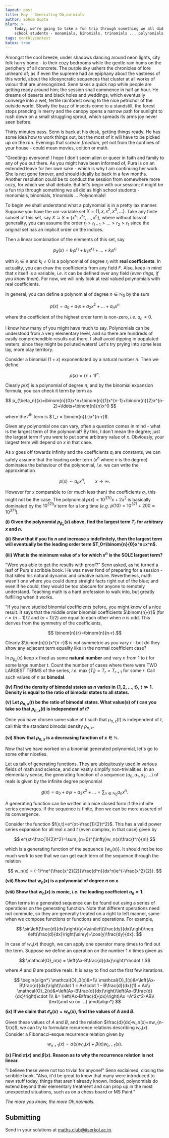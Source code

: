 ```yaml
---
layout: post
title: May - Generating Oh,no!mials
author: Sohom Gupta
blurb: >
    Today, we're going to take a fun trip through something we all did as high
    school students - monomials, binomials, trinomials ... polynomials!
tags: monthlycontest
katex: true
---
```



Amongst the cool breeze, under shadows dancing around neon lights, city folk
hurry home - to their cozy bedrooms while the gentle rain hums on the periphery
of all concrete. The purple sky ushers the chronicles of lore unheard of; as if
even the supreme had an epiphany about the vastness of this world, about the
idiosyncratic sequences that cluster at all works of valour that are
unrecognized. Senn takes a quick nap while people are getting ready around him;
the session shall commence in half an hour. He dreams of deserts and black
holes and weddings, which eventually converge into a wet, fertile rainforest
owing to the nice petrichor of the outside world. Slowly the buzz of insects
come to a standstill, the forest stops prancing in merry and the canopy opens a
narrow path for sunlight to rush down on a small struggling sprout, which
spreads its arms joy never seen before.

Thirty minutes pass. Senn is back at his desk, getting things ready. He has
some idea how to work things out, but the most of it will have to be picked up
on the run. Evenings that scream _freedom_, yet not from the confines of
your house - could mean movies, coition or math.

"Greetings everyone! I hope I don't seem alien or queer in faith and family to
any of you out there. As you might have been informed of, Pura is on an
extended leave for her own sake - which is why I am continuing her work. She is
not gone forever, and should ideally be back in a few months. Another
resolution could be to conduct the session from somewhere more cozy, for which
we shall debate. But let's begin with our session; it might be a fun trip
through something we all did as high school students - monomials, binomials,
trinomials ... Polynomials!

To begin we shall understand what a polynomial is in a pretty lax manner.
Suppose you have the uni-variable set $X=\{1,x,x^2,x^3,\ldots\}$. Take any
finite subset of this set, say $X\supset S=\{x^{r_1},x^{r_2},\ldots,x^{r_l}\}$,
where without loss of generality, you can assume the order
${r_l}>r_{l-1}>\ldots>r_2>r_1$ since the original set has an implicit order on
the indices.

Then a linear combination of the elements of this set, say

$$ p_S(x) = k_1x^{r_1}+k_2x^{r_2}+\ldots+k_lx^{r_l} $$

with $k_i\in\mathbb{R}$ and $k_l\neq 0$ is a polynomial of degree $r_l$ with
**real coefficients**. In actuality, you can draw the coefficients from
any field $F$. Also, keep in mind that $x$ itself is a variable, _i.e._
it can be defined over any field (_even rings, if you know them_). For
now, we will only look at real valued polynomials with real coefficients.

In general, you can define a polynomial of degree $n\in\mathbb{N}_0$ by the sum

$$ p(x)=a_0+a_1x+a_2x^2+\ldots+a_nx^n $$

where the coefficient of the highest order term is non-zero, _i.e._
$a_n\neq 0$.

I know how many of you might have much to say. Polynomials can be understood
from a very elementary level, and so there are hundreds of easily
comprehendible results out there. I shall avoid dipping in populated waters,
since they might be polluted waters! Let's try prying into some less lay, more
play territory.

Consider a binomial $(1+x)$ exponentiated by a natural number $n$. Then we
define

$$ p(x)=(x+1)^n. $$

Clearly $p(x)$ is a polynomial of degree $n$, and by the binomial expansion
formula, you can check it term by term as

$$
p_{\beta_n}(x)=\binom{n}{0}x^n+\binom{n}{1}x^{n-1}+\binom{n}{2}x^{n-2}+\ldots+\binom{n}{n}x^0
$$

where the $r^\text{th}$ term is $T_r = \binom{n}{r}x^{n-r}$.

Given any polynomial one can vary, often a question comes in mind - what is the
largest term of the polynomial? By this, I don't mean the degree; just the
largest term if you were to put some arbitrary value of $x$. Obviously, your
largest term will depend on $x$ in that case.

As $x$ goes off towards infinity and the coefficients $a_i$ are constants, we
can safely assume that the leading order term ($x^n$ where $n$ is the degree)
dominates the behaviour of the polynomial, _i.e._ we can write the
approximation

$$ p(x)\sim a_nx^n, \qquad x\to\infty. $$

However for $x$ comparable to (or much less than) the coefficients $a_i$, this
might not be the case. The polynomial $p(x)=10^{370}x+2x^2$ is basically
dominated by the $10^{370}x$ term for a long time (_e.g._
$p(10)=10^{371}+200\approx 10^{371}$).

**(i) Given the polynomial $p_{\beta_n}(x)$ above, find the largest term
$T_r$ for arbitrary $x$ and $n$.**

**(ii) Show that if you fix $n$ and increase $x$ indefinitely, then the
largest term will eventually be the leading order term
$T_0=\binom{n}{0}x^n=x^n$.**

**(iii) What is the minimum value of $x$ for which $x^n$ is the SOLE
largest term?**

"Were you able to get the results with proof?" Senn asked, as he turned a leaf
of Pura's scribble book. He was never fond of preparing for a session - that
killed his natural dynamic and creative nature. Nevertheless, math wasn't one
where you could dump straight facts right out of the blue; and even if he
could, they would be too obscure for anyone to remotely understand. Teaching
math is a hard profession to walk into, but greatly fulfilling when it works.

"If you have studied binomial coefficients before, you might know of a nice
result. It says that the middle order binomial coefficients $\binom{n}{r}$ (for
$r=(n-1)/2$ and $(n+1)/2$) are equal to each other when $n$ is odd. This
derives from the symmetry of the coefficients,

$$ \binom{n}{r}=\binom{n}{n-r}.$$

Clearly $\binom{n}{r}x^{n-r}$ is not symmetric as you vary $r$ - but do they
show any adjacent term equality like in the normal coefficient case?

In $p_{\beta_n}(x)$ keep $x$ fixed as some **natural number** and vary $n$
from $1$ to $t$ for some large number $t$. Count the number of cases where
there were TWO LARGEST TERMS of the series, _i.e._
$\operatorname{max}\{T_i\}=T_r=T_{r+1}$ for some $r$. Call such values of $n$
as **bimodal**.

**(iv) Find the density of bimodal states as $n$ varies in $\{1,2,\ldots,t\}$,
$t\gg 1$. Density is equal to the ratio of bimodal states to all states.**

**(v) Let $\rho_{n,x}(t)$ be the ratio of bimodal states. What value(s)
of $t$ can you take so that $\rho_{n,x}(t)$ is independent of $t$?**

Once you have chosen some value of $t$ such that $\rho_{n,x}(t)$ is independent
of $t$, call this the standard bimodal density $\rho_{n,x}$.

**(vi) Show that $\rho_{n,x}$ is a decreasing function of
$x\in\mathbb{N}$.**

Now that we have worked on a binomial generated polynomial, let's go to some
other niceties.

Let us talk of generating functions. They are ubiquitously used in various
fields of math and science, and can vastly simplify non-trivialities. In an
elementary sense, the generating function of a sequence $(a_0,a_1,a_2,\ldots)$
of reals is given by the infinite degree polynomial

$$ g(x)=a_0+a_1x+a_2x^2+\ldots = \sum_{n\in\mathbb{N}_0}a_nx^n. $$

A generating function can be written in a nice closed form if the infinite
series converges. If the sequence is finite, then we can be more assured of its
convergence.

Consider the function $f(x,t)=e^{xt-\frac{1}{2}t^2}$. This has a valid power
series expansion for all real $x$ and $t$ (even complex, in that case) given by

$$ e^{xt-\frac{1}{2}t^2}=\sum_{n=0}^{\infty}w_n(x)\frac{t^n}{n!} $$

which is a generating function of the sequence $\{w_n(x)\}$. It should not be
too much work to see that we can get each term of the sequence through the
relation

$$ w_n(x) = (-1)^ne^{\frac{x^2}{2}}\frac{d^n}{dx^n}e^{-\frac{x^2}{2}}. $$

**(vii) Show that $w_n(x)$ is a polynomial of degree $n$ on $x$.**

**(viii) Show that $w_n(x)$ is monic, _i.e._ the leading
coefficient $a_n=1$.**

Often terms in a generated sequence can be found out using a series of
operations on the generating function. Note that different operations need not
commute, so they are generally treated on a right to left manner, same when we
compose functions or functions and operations. For example,

$$ \sin\left(\frac{d}{dx}\right)(y)=\sin\left(\frac{dy}{dx}\right)\neq
\left(\frac{d}{dx}\right)\sin(y)=\cos(y)\frac{dy}{dx}. $$

In case of $w_n(x)$ though, we can apply one operator many times to find out
the term. Suppose we define an operation on the number $1$ $n$ times given as

$$ \mathcal{O}_n(x) = \left(Ax-B\frac{d}{dx}\right)^n\cdot 1 $$

where $A$ and $B$ are positive reals. It is easy to find out the first few
iterations.

$$
\begin{align*}
    \mathcal{O}_0(x)&=1\\
    \mathcal{O}_1(x)&=\left(Ax-B\frac{d}{dx}\right)\cdot 1 = Ax\cdot 1 - B\frac{d}{dx}(1) = Ax\\
    \mathcal{O}_2(x)&=\left(Ax-B\frac{d}{dx}\right)\left(Ax-B\frac{d}{dx}\right)\cdot 1\\
    &= \left(Ax-B\frac{d}{dx}\right)Ax =A^2x^2-AB\\
    \text{and so on ...}
\end{align*}
$$

**(ix) If we claim that $\mathcal{O}_n(x)=w_n(x)$, find the values of $A$
and $B$.**

Given these values of $A$ and $B$, and the relation
$\frac{d}{dx}w_n(x)=nw_{n-1}(x)$, we can try to formulate recurrence relations
describing $w_n(x)$. Consider a Fibonacci-esque recurrence relation
given by

$$ w_{n+1}(x)=\alpha(x)w_n(x)+\beta(x)w_{n-1}(x). $$

**(x) Find $\alpha(x)$ and $\beta(x)$. Reason as to why the recurrence
relation is not linear.**

"I believe these were not too trivial for anyone!" Senn exclaimed, closing the
scribble book. "Also, it'd be great to know that many were introduced to new
stuff today, things that aren't already known. Indeed, polynomials do extend
beyond their elementary treatment and can prop up in the most unexpected
situations, such as on a chess board or MS Paint."

_The more you know, the more Oh,no!mials._

## Submitting

Send in your solutions at
[maths.club@iiserkol.ac.in](mailto:maths.club@iiserkol.ac.in).
